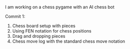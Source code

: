 I am working on a chess pygame with an AI chess bot

Commit 1: 
1. Chess board setup with pieces
2. Using FEN notation for chess positions
3. Drag and dropping pieces
4. Chess move log with the standard chess move notation 
